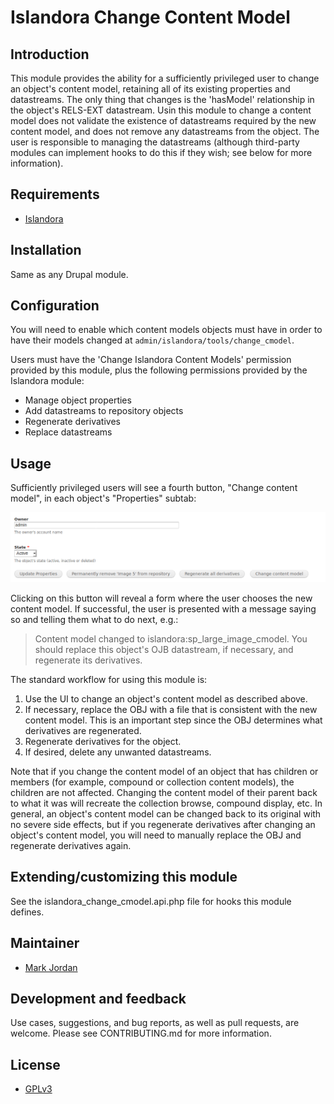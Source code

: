 # Islandora Change Content Model

## Introduction

This module provides the ability for a sufficiently privileged user to change an object's content model, retaining all of its existing properties and datastreams. The only thing that changes is the 'hasModel' relationship in the object's RELS-EXT datastream. Usin this module to change a content model does not validate the existence of datastreams required by the new content model, and does not remove any datastreams from the object. The user is responsible to managing the datastreams (although third-party modules can implement hooks to do this if they wish; see below for more information).

## Requirements

* [Islandora](https://github.com/Islandora/islandora)

## Installation

Same as any Drupal module.

## Configuration

You will need to enable which content models objects must have in order to have their models changed at `admin/islandora/tools/change_cmodel`.

Users must have the 'Change Islandora Content Models' permission provided by this module, plus the following permissions provided by the Islandora module:

* Manage object properties
* Add datastreams to repository objects
* Regenerate derivatives
* Replace datastreams

## Usage

Sufficiently privileged users will see a fourth button, "Change content model", in each object's "Properties" subtab:

![Change content model button](images/change_cmodel_button.png)

Clicking on this button will reveal a form where the user chooses the new content model. If successful, the user is presented with a message saying so and telling them what to do next, e.g.:

> Content model changed to islandora:sp_large_image_cmodel. You should replace this object's OJB datastream, if necessary, and regenerate its derivatives.

The standard workflow for using this module is:

1. Use the UI to change an object's content model as described above.
1. If necessary, replace the OBJ with a file that is consistent with the new content model. This is an important step since the OBJ determines what derivatives are regenerated.
1. Regenerate derivatives for the object.
1. If desired, delete any unwanted datastreams.

Note that if you change the content model of an object that has children or members (for example, compound or collection content models), the children are not affected. Changing the content model of their parent back to what it was will recreate the collection browse, compound display, etc. In general, an object's content model can be changed back to its original with no severe side effects, but if you regenerate derivatives after changing an object's content model, you will need to manually replace the OBJ and regenerate derivatives again.

## Extending/customizing this module

See the islandora_change_cmodel.api.php file for hooks this module defines.

## Maintainer

* [Mark Jordan](https://github.com/mjordan)

## Development and feedback

Use cases, suggestions, and bug reports, as well as pull requests, are welcome. Please see CONTRIBUTING.md for more information.

## License

* [GPLv3](http://www.gnu.org/licenses/gpl-3.0.txt)
